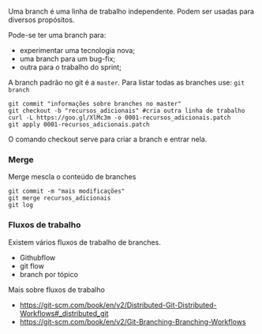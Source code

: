 Uma branch é uma linha de trabalho independente. Podem ser usadas para diversos propósitos.

Pode-se ter uma branch para:

 - experimentar uma tecnologia nova;
 - uma branch para um bug-fix;
 - outra para o trabalho do sprint;

A branch padrão no git é a `master`. Para listar todas as branches
use: `git branch`


```
git commit "informações sobre branches no master"
git checkout -b "recursos_adicionais" #cria outra linha de trabalho
curl -L https://goo.gl/XlMc3m -o 0001-recursos_adicionais.patch
git apply 0001-recursos_adicionais.patch
```

O comando checkout serve para criar a branch e entrar nela.

### Merge

Merge mescla o conteúdo de branches

```
git commit -m "mais modificações"
git merge recursos_adicionais
git log
```

### Fluxos de trabalho

Existem vários fluxos de trabalho de branches.

 - Githubflow
 - git flow
 - branch por tópico

Mais sobre fluxos de trabalho

 - https://git-scm.com/book/en/v2/Distributed-Git-Distributed-Workflows#_distributed_git
 - https://git-scm.com/book/en/v2/Git-Branching-Branching-Workflows

